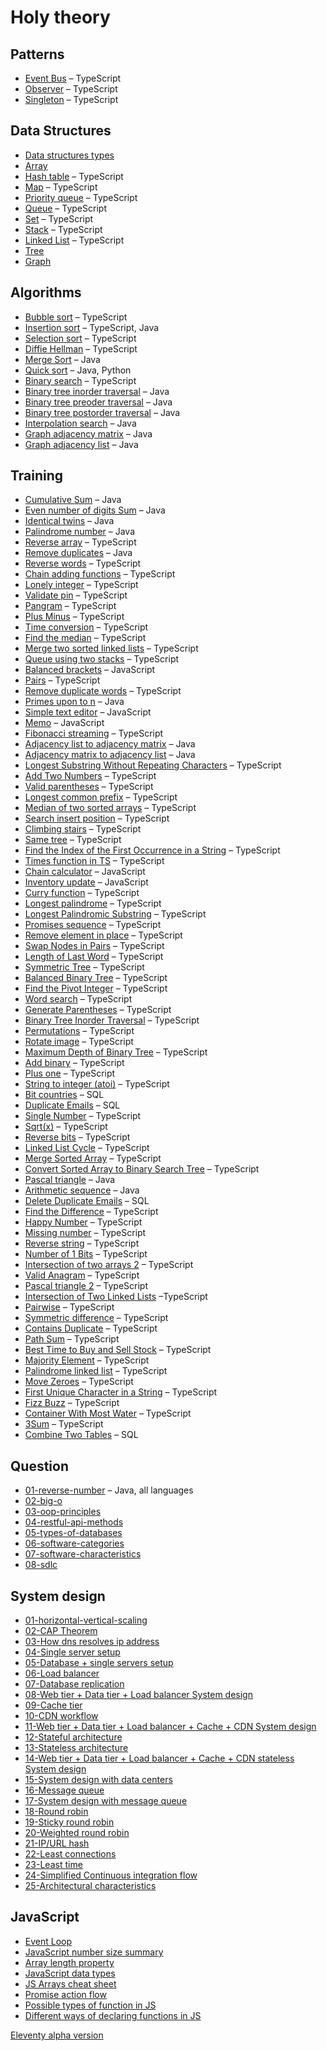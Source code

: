 # Holy theory

## Patterns

* [Event Bus](/patterns/event-bus.md) – TypeScript
* [Observer](/patterns/observer.md) – TypeScript
* [Singleton](/patterns/singleton.md) – TypeScript

## Data Structures

* [Data structures types](/structures/data-structures-types.md)
* [Array](/structures/array.md)
* [Hash table](/structures/hash-table.md) – TypeScript
* [Map](/structures/map.md) – TypeScript
* [Priority queue](/structures/priority-queue.md) – TypeScript
* [Queue](/structures/queue.md) – TypeScript
* [Set](/structures/set.md) – TypeScript
* [Stack](/structures/stack.md) – TypeScript
* [Linked List](/structures/linked-list.md) – TypeScript
* [Tree](/structures/tree.md)
* [Graph](/structures/graph.md)

## Algorithms

* [Bubble sort](/algorithms/bubble-sort.md) – TypeScript
* [Insertion sort](/algorithms/insertion-sort.md) – TypeScript, Java
* [Selection sort](/algorithms/selection-sort.md) – TypeScript
* [Diffie Hellman](/algorithms/bubble-sort.md) – TypeScript
* [Merge Sort](/algorithms/merge-sort.md) – Java
* [Quick sort](/algorithms/quick-sort.md) – Java, Python
* [Binary search](/algorithms/binary-search.md) – TypeScript
* [Binary tree inorder traversal](/algorithms/binary-tree-in-order-traversal.md) – Java
* [Binary tree preoder traversal](/algorithms/binary-tree-preorder-traversal.md) – Java
* [Binary tree postorder traversal](/algorithms/binary-tree-postorder-traversal.md) – Java
* [Interpolation search](/algorithms/interpolation-search.md) – Java
* [Graph adjacency matrix](./algorithms/graph-adjacency-matrix.md) – Java
* [Graph adjacency list]('./algorithms/graph-adjacency-list.md') – Java

## Training

* [Cumulative Sum](/training/cumulative-sum.md) – Java
* [Even number of digits Sum](/training/even-number-of-digits.md) – Java
* [Identical twins](/training/identical-twins.md) – Java
* [Palindrome number](/training/palindrome-number.md) – Java
* [Reverse array](/training/reverse-array.md) – TypeScript
* [Remove duplicates](/training/remove-duplicates.md) – Java
* [Reverse words](/training/reverse-words.md) – TypeScript
* [Chain adding functions](/training/chain-adding-functions.md) – TypeScript
* [Lonely integer](/training/lonely-integer.md) – TypeScript
* [Validate pin](/training/validate-pin.md) – TypeScript
* [Pangram](/training/pangram.md) – TypeScript
* [Plus Minus](/training/plus-minus.md) – TypeScript
* [Time conversion](/training/time-conversion.md) – TypeScript
* [Find the median](/training/find-the-median.md) – TypeScript
* [Merge two sorted linked lists](/training/merge-two-sorted-linked-lists.md) – TypeScript
* [Queue using two stacks](/training/queue-using-two-stacks.md) – TypeScript
* [Balanced brackets](/training/balanced-brackets.md) – JavaScript
* [Pairs](/training/pairs.md) – TypeScript
* [Remove duplicate words](/training/remove-duplicate-words.md) – TypeScript
* [Primes upon to n](/training/primes-upon-to-n.md) – Java
* [Simple text editor](/training/simple-text-editor.md) – JavaScript
* [Memo](/training/memo.md) – JavaScript
* [Fibonacci streaming](/training/fibonacci-streaming.md) – TypeScript
* [Adjacency list to adjacency matrix](/training/adjacency-list-to-adjacency-matrix.md) – Java
* [Adjacency matrix to adjacency list](/training/adjacency-matrix-to-adjacency-list.md) – Java
* [Longest Substring Without Repeating Characters](/training/longest-substring-without-repeating-characters.md) – TypeScript
* [Add Two Numbers](./training/add-two-number.md) – TypeScript
* [Valid parentheses](./training/valid-parentheses.md) – TypeScript
* [Longest common prefix](./training/longest-common-prefix.md) – TypeScript
* [Median of two sorted arrays](./training/median-of-two-sorted-arrays.md) – TypeScript
* [Search insert position](./training/search-intest-position.md) – TypeScript
* [Climbing stairs](./training/climbing-stairs.md) – TypeScript
* [Same tree](./training/same-tree.md) – TypeScript
* [Find the Index of the First Occurrence in a String](./training/find-the-index-of-the-first-occurrence-in-a-tring.md) – TypeScript
* [Times function in TS](./training/times-function-js.md) – TypeScript
* [Chain calculator](./training/chain-calculator.md) – JavaScript
* [Inventory update](./training/inventory-update.md) – JavaScript
* [Curry function](./training/curry-finction.md) – TypeScript
* [Longest palindrome](./training/longest-palindrome.md) – TypeScript
* [Longest Palindromic Substring](./training/longest-palindromic-substring.md) – TypeScript
* [Promises sequence]('./training/promises-sequence.md') – TypeScript
* [Remove element in place]('./training/remove-element-in-place.md') – TypeScript
* [Swap Nodes in Pairs]('./training/swap-nodes-in-pairs.md') – TypeScript
* [Length of Last Word]('./training/length-of-last-word.md') – TypeScript
* [Symmetric Tree]('./training/symmetric-tree.md') – TypeScript
* [Balanced Binary Tree]('./training/balanced-binary-tree.md') – TypeScript
* [Find the Pivot Integer]('./training/../../training/find-the-pivot-integer.md') – TypeScript
* [Word search]('./training/word-search.md') – TypeScript
* [Generate Parentheses]('./training/generate-parentheses.md') – TypeScript
* [Binary Tree Inorder Traversal]('./training/binary-tree-inorder-traversal.md') – TypeScript
* [Permutations]('./training/permutations.md') – TypeScript
* [Rotate image]('./training/rotate-image.md') – TypeScript
* [Maximum Depth of Binary Tree]('./training/maximum-depth-of-binary-tree.md') – TypeScript
* [Add binary]('./training/add-binary.md') – TypeScript
* [Plus one](./training/plus-one.md) – TypeScript
* [String to integer (atoi)](./training/string-to-integer-atoi.md) – TypeScript
* [Bit countries](./training/big-countries.md) – SQL
* [Duplicate Emails](./training/duplicate-emails.md) – SQL
* [Single Number](./training/single-number.md) – TypeScript
* [Sqrt(x)](./training/sqrt(x).md) – TypeScript
* [Reverse bits](./training/reverse-bits.md) – TypeScript
* [Linked List Cycle](./training/linked-list-cycle.md) – TypeScript
* [Merge Sorted Array](./training/merge-sorted-array.md) – TypeScript
* [Convert Sorted Array to Binary Search Tree](./training/convert-sorted-array-to-binary-search-tree.md) – TypeScript
* [Pascal triangle](./training/pascal-triangle.md) – Java
* [Arithmetic sequence](./training/arithmetic-sequence.md) – Java
* [Delete Duplicate Emails](./training/delete-duplicates-emails.md) – SQL
* [Find the Difference](./training/find-the-diffrenece.md) – TypeScript
* [Happy Number](./training/happy-number.md) – TypeScript
* [Missing number](./training/missing-number.md) – TypeScript
* [Reverse string](./training/reverse-string.md) – TypeScript
* [Number of 1 Bits]('./training/number-of-1-bits.md') – TypeScript
* [Intersection of two arrays 2]('./training/intersection-of-two-arrays-2.md') – TypeScript
* [Valid Anagram]('./training/valid-anagram.md') – TypeScript
* [Pascal triangle 2]('./training/pascal-triangle-2.md') – TypeScript
* [Intersection of Two Linked Lists]('./training/intersection-of-two-linked-lists.md') –TypeScript
* [Pairwise](/training/bubble-sort.md) – TypeScript
* [Symmetric difference](/training/symmetric-difference.md) – TypeScript
* [Contains Duplicate](./training/contains-duplicates.md) – TypeScript
* [Path Sum](./training/path-sum.md) – TypeScript
* [Best Time to Buy and Sell Stock](./training/best-time-to-buy-and-sell-stock.md) – TypeScript
* [Majority Element](./training/majority-element.md) – TypeScript
* [Palindrome linked list](./training/palindrome-linked-list.md) – TypeScript
* [Move Zeroes](./training/move-zerod.md) – TypeScript
* [First Unique Character in a String](./training/first-unique-character-in-a-string.md) – TypeScript
* [Fizz Buzz](./training/fizz-buzz.md) – TypeScript
* [Container With Most Water](./training/container-with-most-water.md) – TypeScript
* [3Sum](./training/3sum.md) – TypeScript
* [Combine Two Tables](./training/combine-two-tables.md) – SQL

## Question
* [01-reverse-number](/questions/01-reverse-number.md) – Java, all languages
* [02-big-o](/questions/02-big-o.md)
* [03-oop-principles](/questions/03-oop-principles.md)
* [04-restful-api-methods](/questions/04-restful-api-methods.md)
* [05-types-of-databases](/questions/05-types-of-databases.md)
* [06-software-categories](/questions/06-software-categories.md)
* [07-software-characteristics](/questions/07-software-characteristics.md)
* [08-sdlc](/questions/08-sdlc.md)
## System design

* [01-horizontal-vertical-scaling](/system-design/01-horizontal-vertical-scaling.md)
* [02-CAP Theorem](/system-design/02-cap-theorem.md)
* [03-How dns resolves ip address](/system-design/03-how-dsn-resovles-ip.md)
* [04-Single server setup](/system-design/04-single-servier-setup.md)
* [05-Database + single servers setup](/system-design/05-database-single-servers-setup.md)
* [06-Load balancer](/system-design/06-load-balancer.md)
* [07-Database replication](/system-design/07-database-replication.md)
* [08-Web tier + Data tier + Load balancer System design](/system-design/08-web-tier-data-tier-load-balancer-system-desing.md)
* [09-Cache tier](/system-design/09-cache-tier.md)
* [10-CDN workflow](/system-design/10-cdn-workflow.md)
* [11-Web tier + Data tier + Load balancer + Cache + CDN System design](/system-design/11-web-tier-data-tier-load-balancer-cache-cdn-system-design.md)
* [12-Stateful architecture](/system-design/12-stateful-architecture.md)
* [13-Stateless architecture](/system-design/13-stateless-architecture.md)
* [14-Web tier + Data tier + Load balancer + Cache + CDN stateless System design](/system-design/14-web-tier-data-tier-load-balancer-cache-cdn-stateless-system-design.md)
* [15-System design with data centers](/system-design/15-system-design-with-data-centres.md)
* [16-Message queue](/system-design/16-message-queue.md)
* [17-System design with message queue](/system-design/17-system-design-with-message-queue.md)
* [18-Round robin](/system-design/18-round-robin.md)
* [19-Sticky round robin](/system-design/19-sticky-round-robin.md)
* [20-Weighted round robin](/system-design/20-weighted-round-robin.md)
* [21-IP/URL hash](/system-design/21-ip-url-hash.md)
* [22-Least connections](/system-design/22-least-connections.md)
* [23-Least time](/system-design/23-least-time.md)
* [24-Simplified Continuous integration flow](/system-design/24-simplified-continious-integration-flow.md)
* [25-Architectural characteristics](./system-design/25-architectual-characteristics.md)

## JavaScript

* [Event Loop](/javascript/event-loop.md)
* [JavaScript number size summary](./javascript/javascript-number-size-summary.md)
* [Array length property](./javascript/array-length-property.md)
* [JavaScript data types](./javascript/javascript-data-types.md)
* [JS Arrays cheat sheet](./javascript/js-arrays-cheat-sheet.md)
* [Promise action flow](./javascript/promise-action-flow.md)
* [Possible types of function in JS](./javascript/possible-types-of-functions-in-js.md)
* [Different ways of declaring functions in JS](./javascript/different-ways-of-declaring-a-function-in-js.md)


[Eleventy alpha version ](https://eleventy-vladimir-test.netlify.app/)